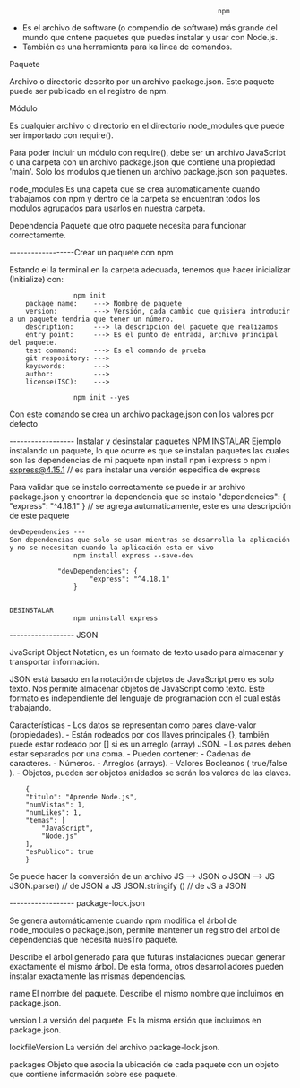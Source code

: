                                                         npm

- Es el archivo de software (o compendio de software) más grande del mundo que cntene paquetes que puedes instalar y usar con Node.js.
- También es una herramienta para ka linea de comandos.

Paquete

Archivo o directorio descrito por un archivo package.json. Este paquete puede ser publicado en el registro de npm.

Módulo

Es cualquier archivo o directorio en el directorio node_modules que puede ser importado con require(). 

Para poder incluir un módulo con require(), debe ser un archivo JavaScript o una carpeta con un archivo package.json que contiene una propiedad 'main'.
Solo los modulos que tienen un archivo package.json son paquetes.

node_modules
Es una capeta que se crea automaticamente cuando trabajamos con npm y dentro de la carpeta se encuentran todos los modulos agrupados para usarlos en nuestra carpeta.

Dependencia 
Paquete que otro paquete necesita para funcionar correctamente.



------------------Crear un paquete con npm

Estando el la terminal en la carpeta adecuada, tenemos que hacer inicializar (Initialize) con: 
                    
                    npm init
        package name:    ---> Nombre de paquete
        version:         ---> Versión, cada cambio que quisiera introducir a un paquete tendria que tener un número.
        description:     ---> la descripcion del paquete que realizamos
        entry point:     ---> Es el punto de entrada, archivo principal del paquete.
        test command:    ---> Es el comando de prueba
        git respository: --->
        keyswords:       ---> 
        author:          --->
        license(ISC):    --->

                    npm init --yes
Con este comando se crea un archivo package.json con los valores por defecto

------------------ Instalar y desinstalar paquetes NPM 
    INSTALAR
Ejemplo instalando un paquete, lo que ocurre es que se instalan paquetes las cuales son las dependencias de mi paquete 
                    npm install
                    npm i express
                          o
                    npm i express@4.15.1 // es para instalar una versión especifica de express

Para validar que se instalo correctamente se puede ir ar archivo package.json y encontrar la dependencia que se instalo
                    "dependencies": {
                        "express": "^4.18.1"
                    } // se agrega automaticamente, este es una descripción de este paquete

    devDependencies ---
    Son dependencias que solo se usan mientras se desarrolla la aplicación y no se necesitan cuando la aplicación esta en vivo
                    npm install express --save-dev

                "devDependencies": {
                        "express": "^4.18.1"
                    } 


    DESINSTALAR 
                    npm uninstall express    


------------------ JSON

JvaScript Object Notation, es un formato de texto usado para almacenar y transportar información. 

JSON está basado en la notación de objetos de JavaScript pero es solo texto. Nos permite almacenar objetos de JavaScript como texto. Este formato es independiente del lenguaje de programación con el cual estás trabajando.

Características 
    - Los datos se representan como pares clave-valor (propiedades).
    - Están rodeados por dos llaves principales {}, también puede estar rodeado por [] si es un arreglo (array) JSON.
    - Los pares deben estar separados por una coma.
    - Pueden contener: 
        - Cadenas de caracteres.
        - Números.
        - Arreglos (arrays).
        - Valores Booleanos ( true/false ).
        - Objetos, pueden ser objetos anidados se serán los valores de las claves.

        {
        "titulo": "Aprende Node.js",
        "numVistas": 1,
        "numLikes": 1,
        "temas": [
            "JavaScript",
            "Node.js"
        ],
        "esPublico": true
        }
  

Se puede hacer la conversión de un archivo JS --> JSON o JSON --> JS
        JSON.parse()      // de JSON a JS
        JSON.stringify () // de JS a JSON


------------------ package-lock.json

Se genera automáticamente cuando npm modifica el árbol de node_modules o package.json, permite mantener un registro del arbol de dependencias que necesita nuesTro paquete.

Describe el árbol generado para que futuras instalaciones puedan generar exactamente el mismo árbol. De esta forma, otros desarrolladores pueden instalar exactamente las mismas dependencias.

name 
El nombre del paquete. Describe el mismo nombre que incluimos en package.json.

version 
La versión del paquete. Es la misma ersión que incluimos en package.json.

lockfileVersion 
La versión del archivo package-lock.json.

packages
Objeto que asocia la ubicación de cada paquete con un objeto que contiene información sobre ese paquete.

